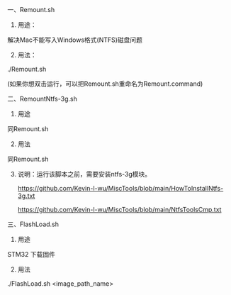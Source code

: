 一、Remount.sh

1. 用途：

解决Mac不能写入Windows格式(NTFS)磁盘问题

2. 用法：

./Remount.sh

(如果你想双击运行，可以把Remount.sh重命名为Remount.command)


二、RemountNtfs-3g.sh

1. 用途

同Remount.sh

2. 用法

同Remount.sh

3. 说明：运行该脚本之前，需要安装ntfs-3g模块。

    https://github.com/Kevin-l-wu/MiscTools/blob/main/HowToInstallNtfs-3g.txt

    https://github.com/Kevin-l-wu/MiscTools/blob/main/NtfsToolsCmp.txt

三、FlashLoad.sh

1. 用途

STM32 下载固件

2. 用法

./FlashLoad.sh <image_path_name>
